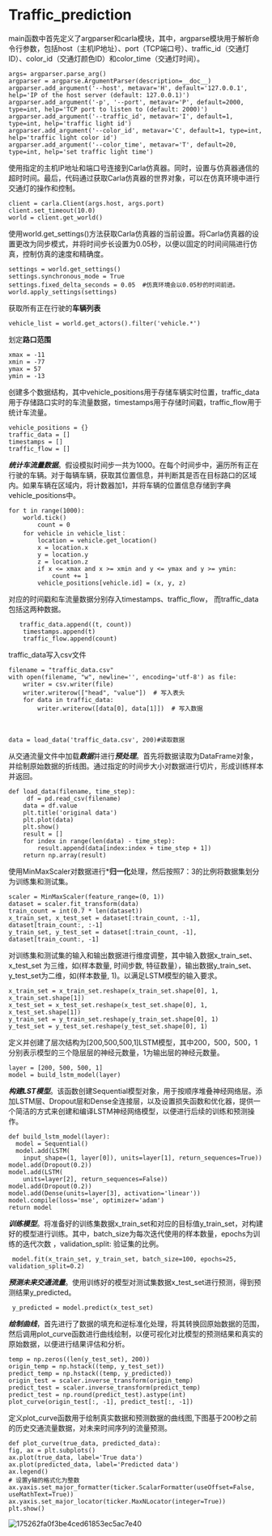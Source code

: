 # Traffic_prediction

main函数中首先定义了argparser和carla模块，其中，argparse模块用于解析命令行参数，包括host（主机IP地址）、port（TCP端口号）、traffic_id（交通灯ID）、color_id（交通灯颜色ID）和color_time（交通灯时间）。

    args= argparser.parse_arg()
    argparser = argparse.ArgumentParser(description=__doc__)
    argparser.add_argument('--host', metavar='H', default='127.0.0.1', help='IP of the host server (default: 127.0.0.1)')
    argparser.add_argument('-p', '--port', metavar='P', default=2000, type=int, help='TCP port to listen to (default: 2000)')
    argparser.add_argument('--traffic_id', metavar='I', default=1, type=int, help='traffic light id')
    argparser.add_argument('--color_id', metavar='C', default=1, type=int, help='traffic light color id')
    argparser.add_argument('--color_time', metavar='T', default=20, type=int, help='set traffic light time') 

    
使用指定的主机IP地址和端口号连接到Carla仿真器。同时，设置与仿真器通信的超时时间。最后，代码通过获取Carla仿真器的世界对象，可以在仿真环境中进行交通灯的操作和控制。

    client = carla.Client(args.host, args.port)
    client.set_timeout(10.0)  
    world = client.get_world()  
    
使用world.get_settings()方法获取Carla仿真器的当前设置。将Carla仿真器的设置更改为同步模式，并将时间步长设置为0.05秒，以便以固定的时间间隔进行仿真，控制仿真的速度和精确度。
    
    settings = world.get_settings()
    settings.synchronous_mode = True
    settings.fixed_delta_seconds = 0.05  #仿真环境会以0.05秒的时间前进。
    world.apply_settings(settings)


获取所有正在行驶的**车辆列表**

    vehicle_list = world.get_actors().filter('vehicle.*')   

 
划定**路口范围**

    xmax = -11
    xmin = -77
    ymax = 57
    ymin = -13

创建多个数据结构，其中vehicle_positions用于存储车辆实时位置，traffic_data用于存储路口实时的车流量数据，timestamps用于存储时间戳，traffic_flow用于统计车流量。
  
    vehicle_positions = {}
    traffic_data = []
    timestamps = []
    traffic_flow = []

  ***统计车流量数据***。假设模拟时间步一共为1000。在每个时间步中，遍历所有正在行驶的车辆。对于每辆车辆，获取其位置信息，并判断其是否在目标路口的区域内。如果车辆在区域内，将计数器加1，并将车辆的位置信息存储到字典vehicle_positions中。 
    
    for t in range(1000):  
        world.tick()
            count = 0
        for vehicle in vehicle_list：
            location = vehicle.get_location()
            x = location.x
            y = location.y
            z = location.z
            if x <= xmax and x >= xmin and y <= ymax and y >= ymin:
                count += 1
            vehicle_positions[vehicle.id] = (x, y, z)


对应的时间戳和车流量数据分别存入timestamps、traffic_flow， 而traffic_data包括这两种数据。
       
       traffic_data.append((t, count))
        timestamps.append(t)
        traffic_flow.append(count)
   
traffic_data写入csv文件
    
    filename = "traffic_data.csv"
    with open(filename, "w", newline='', encoding='utf-8') as file:
        writer = csv.writer(file)
        writer.writerow(["head", "value"])  # 写入表头
        for data in traffic_data:
            writer.writerow([data[0], data[1]])  # 写入数据
<br>
    
    data = load_data('traffic_data.csv', 200)#读取数据
    

从交通流量文件中加载***数据***并进行***预处理***。首先将数据读取为DataFrame对象，并绘制原始数据的折线图。通过指定的时间步大小对数据进行切片，形成训练样本并返回。
    
    def load_data(filename, time_step):
         df = pd.read_csv(filename)
        data = df.value
        plt.title('original data')
        plt.plot(data)
        plt.show()
        result = []
        for index in range(len(data) - time_step):
            result.append(data[index:index + time_step + 1])
        return np.array(result)

使用MinMaxScaler对数据进行***归一化**处理，然后按照7：3的比例将数据集划分为训练集和测试集。
   
    scaler = MinMaxScaler(feature_range=(0, 1))
    dataset = scaler.fit_transform(data)
    train_count = int(0.7 * len(dataset))
    x_train_set, x_test_set = dataset[:train_count, :-1], dataset[train_count:, :-1]
    y_train_set, y_test_set = dataset[:train_count, -1], dataset[train_count:, -1]
    
对训练集和测试集的输入和输出数据进行维度调整，其中输入数据x_train_set、x_test_set 为三维，如(样本数量, 时间步数, 特征数量），输出数据y_train_set、y_test_set为二维，如(样本数量, 1)。以满足LSTM模型的输入要求。
   
    x_train_set = x_train_set.reshape(x_train_set.shape[0], 1, x_train_set.shape[1])
    x_test_set = x_test_set.reshape(x_test_set.shape[0], 1, x_test_set.shape[1])
    y_train_set = y_train_set.reshape(y_train_set.shape[0], 1)
    y_test_set = y_test_set.reshape(y_test_set.shape[0], 1)

定义并创建了层次结构为[200,500,500,1]LSTM模型，其中200，500，500，1分别表示模型的三个隐层层的神经元数量，1为输出层的神经元数量。
   
    layer = [200, 500, 500, 1]
    model = build_lstm_model(layer)
    
***构建LST模型***。该函数创建Sequential模型对象，用于按顺序堆叠神经网络层。添加LSTM层、Dropout层和Dense全连接层，以及设置损失函数和优化器，提供一个简洁的方式来创建和编译LSTM神经网络模型，以便进行后续的训练和预测操作。
   
    def build_lstm_model(layer):
      model = Sequential()
      model.add(LSTM(
        input_shape=(1, layer[0]), units=layer[1], return_sequences=True))
    model.add(Dropout(0.2))
    model.add(LSTM(
        units=layer[2], return_sequences=False))
    model.add(Dropout(0.2))
    model.add(Dense(units=layer[3], activation='linear'))
    model.compile(loss='mse', optimizer='adam')
    return model

***训练模型***。将准备好的训练集数据x_train_set和对应的目标值y_train_set，对构建好的模型进行训练。其中，batch_size为每次迭代使用的样本数量，epochs为训练的迭代次数 ，validation_split: 验证集的比例。
     
     model.fit(x_train_set, y_train_set, batch_size=100, epochs=25, validation_split=0.2)

***预测未来交通流量***。使用训练好的模型对测试集数据x_test_set进行预测，得到预测结果y_predicted。
     
     y_predicted = model.predict(x_test_set)

 ***绘制曲线***，首先进行了数据的填充和逆标准化处理，将其转换回原始数据的范围，然后调用plot_curve函数进行曲线绘制，以便可视化对比模型的预测结果和真实的原始数据，以便进行结果评估和分析。
    
    temp = np.zeros((len(y_test_set), 200))
    origin_temp = np.hstack((temp, y_test_set))
    predict_temp = np.hstack((temp, y_predicted))
    origin_test = scaler.inverse_transform(origin_temp)
    predict_test = scaler.inverse_transform(predict_temp)
    predict_test = np.round(predict_test).astype(int)
    plot_curve(origin_test[:, -1], predict_test[:, -1])

定义plot_curve函数用于绘制真实数据和预测数据的曲线图,下图基于200秒之前的历史交通流量数据，对未来时间序列的流量预测。

    def plot_curve(true_data, predicted_data):
    fig, ax = plt.subplots()
    ax.plot(true_data, label='True data')
    ax.plot(predicted_data, label='Predicted data')
    ax.legend()
    # 设置y轴的格式化为整数
    ax.yaxis.set_major_formatter(ticker.ScalarFormatter(useOffset=False, useMathText=True))
    ax.yaxis.set_major_locator(ticker.MaxNLocator(integer=True))
    plt.show()

![175262fa0f3be4ced61853ec5ac7e40](https://github.com/fengying1107/traffic/assets/67324267/d4ad5b03-5779-4969-9156-c88b691d1a23)



















